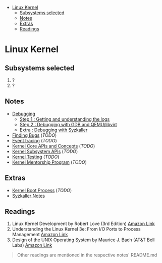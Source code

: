 - [Linux Kernel](#linux-kernel)
  - [Subsystems selected](#subsystems-selected)
  - [Notes](#notes)
  - [Extras](#extras)
  - [Readings](#readings)

# Linux Kernel

## Subsystems selected

1. ?
2. ?

## Notes

- [Debugging](./debugging.md)
  - [Step 1 : Getting and understanding the logs](./debugging.md#step-1--getting-and-understanding-the-logs)
  - [Step 2 : Debugging with GDB and QEMU/libvirt](./debugging.md#step-2--debugging-with-gdb-and-qemulibvirt)
  - [Extra : Debugging with Syzkaller](./debugging.md#extra--debugging-with-syzkaller)
- [Finding Bugs](./finding-bugs.md) (*TODO*)
- [Event tracing](./tracing.md) (*TODO*)
- [Kernel Core APIs and Concepts](./core-apis.md) (*TODO*)
- [Kernel Subsystem APIs](./subsystem-apis.md) (*TODO*)
- [Kernel Testing](./kernel-testing.md) (*TODO*)
- [Kernel Mentorship Program](./mentorship.md) (*TODO*)

## Extras

- [Kernel Boot Process](./kernel-boot.md) (*TODO*)
- [Syzkaller Notes](./syzkaller.md)

## Readings

1. Linux Kernel Development by Robert Love (3rd Edition) [Amazon Link](https://www.amazon.in/Linux-Kernel-Development-Developers-Library/dp/0672329468)
2. Understanding the Linux Kernel 3e: From I/O Ports to Process Management [Amazon Link](https://www.amazon.in/Understanding-Linux-Kernel-Daniel-Bovet/dp/0596005652)
3. Design of the UNIX Operating System by Maurice J. Bach (AT&T Bell Labs) [Amazon Link](https://www.amazon.in/Design-UNIX-Operating-System-1/dp/9332549575/)

> Other readings are mentioned in the respective notes' README.md